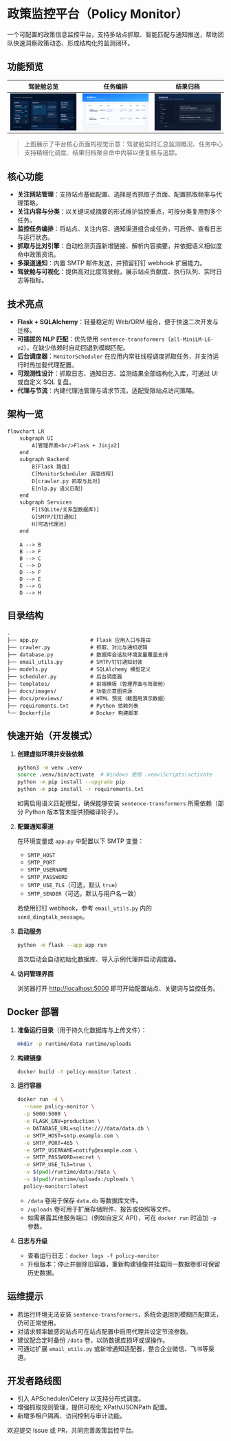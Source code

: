 # 政策监控平台（Policy Monitor）

一个可配置的政策信息监控平台，支持多站点抓取、智能匹配与通知推送，帮助团队快速洞察政策动态、形成结构化的监测闭环。

## 功能预览

| 驾驶舱总览 | 任务编排 | 结果归档 |
| --- | --- | --- |
| ![驾驶舱界面示意](docs/images/dashboard.svg) | ![任务中心示意](docs/images/tasks.svg) | ![结果归档示意](docs/images/results.svg) |

> 上图展示了平台核心页面的视觉示意：驾驶舱实时汇总监测概况、任务中心支持精细化调度、结果归档聚合命中内容以便复核与追踪。

## 核心功能

- **关注网站管理**：支持站点基础配置、选择是否抓取子页面、配置抓取频率与代理策略。
- **关注内容与分类**：以关键词或摘要的形式维护监控重点，可按分类复用到多个任务。
- **监控任务编排**：将站点、关注内容、通知渠道组合成任务，可启停、查看日志与运行状态。
- **抓取与比对引擎**：自动检测页面新增链接、解析内容摘要，并依据语义相似度命中政策资讯。
- **多渠道通知**：内置 SMTP 邮件发送，并预留钉钉 webhook 扩展能力。
- **驾驶舱与可视化**：提供高对比度驾驶舱，展示站点贡献度、执行队列、实时日志等指标。

## 技术亮点

- **Flask + SQLAlchemy**：轻量稳定的 Web/ORM 组合，便于快速二次开发与迁移。
- **可插拔的 NLP 匹配**：优先使用 `sentence-transformers`（`all-MiniLM-L6-v2`），在缺少依赖时自动回退到模糊匹配。
- **后台调度器**：`MonitorScheduler` 在应用内常驻线程调度抓取任务，并支持运行时热加载代理配置。
- **可观测性设计**：抓取日志、通知日志、监测结果全部结构化入库，可通过 UI 或自定义 SQL 复盘。
- **代理与节流**：内建代理池管理与请求节流，适配受限站点访问策略。

## 架构一览

```mermaid
flowchart LR
    subgraph UI
        A[管理界面<br/>Flask + Jinja2]
    end
    subgraph Backend
        B[Flask 路由]
        C[MonitorScheduler 调度线程]
        D[crawler.py 抓取与比对]
        E[nlp.py 语义匹配]
    end
    subgraph Services
        F[(SQLite/关系型数据库)]
        G[SMTP/钉钉通知]
        H[可选代理池]
    end

    A --> B
    B --> F
    B --> C
    C --> D
    D --> F
    D --> E
    D --> G
    D --> H
```

## 目录结构

```
.
├── app.py                 # Flask 应用入口与路由
├── crawler.py             # 抓取、对比与通知逻辑
├── database.py            # 数据库会话及环境变量覆盖支持
├── email_utils.py         # SMTP/钉钉通知封装
├── models.py              # SQLAlchemy 模型定义
├── scheduler.py           # 后台调度器
├── templates/             # 前端模板（管理界面与驾驶舱）
├── docs/images/           # 功能示意图资源
├── docs/previews/         # HTML 预览（截图用演示数据）
├── requirements.txt       # Python 依赖列表
└── Dockerfile             # Docker 构建脚本
```

## 快速开始（开发模式）

1. **创建虚拟环境并安装依赖**

   ```bash
   python3 -m venv .venv
   source .venv/bin/activate  # Windows 使用 .venv\Scripts\activate
   python -m pip install --upgrade pip
   python -m pip install -r requirements.txt
   ```

   如需启用语义匹配模型，确保能够安装 `sentence-transformers` 所需依赖（部分 Python 版本暂未提供预编译轮子）。

2. **配置通知渠道**

   在环境变量或 `app.py` 中配置以下 SMTP 变量：

   - `SMTP_HOST`
   - `SMTP_PORT`
   - `SMTP_USERNAME`
   - `SMTP_PASSWORD`
   - `SMTP_USE_TLS`（可选，默认 `true`）
   - `SMTP_SENDER`（可选，默认与用户名一致）

   若使用钉钉 webhook，参考 `email_utils.py` 内的 `send_dingtalk_message`。

3. **启动服务**

   ```bash
   python -m flask --app app run
   ```

   首次启动会自动初始化数据库、导入示例代理并启动调度器。

4. **访问管理界面**

   浏览器打开 [http://localhost:5000](http://localhost:5000) 即可开始配置站点、关键词与监控任务。

## Docker 部署

1. **准备运行目录**（用于持久化数据库与上传文件）：

   ```bash
   mkdir -p runtime/data runtime/uploads
   ```

2. **构建镜像**

   ```bash
   docker build -t policy-monitor:latest .
   ```

3. **运行容器**

   ```bash
   docker run -d \
     --name policy-monitor \
     -p 5000:5000 \
     -e FLASK_ENV=production \
     -e DATABASE_URL=sqlite:////data/data.db \
     -e SMTP_HOST=smtp.example.com \
     -e SMTP_PORT=465 \
     -e SMTP_USERNAME=notify@example.com \
     -e SMTP_PASSWORD=secret \
     -e SMTP_USE_TLS=true \
     -v $(pwd)/runtime/data:/data \
     -v $(pwd)/runtime/uploads:/uploads \
     policy-monitor:latest
   ```

   - `/data` 卷用于保存 `data.db` 等数据库文件。
   - `/uploads` 卷可用于扩展存储附件、报告或快照等文件。
   - 如需暴露其他服务端口（例如自定义 API），可在 `docker run` 时追加 `-p` 参数。

4. **日志与升级**

   - 查看运行日志：`docker logs -f policy-monitor`
   - 升级版本：停止并删除旧容器，重新构建镜像并挂载同一数据卷即可保留历史数据。

## 运维提示

- 若运行环境无法安装 `sentence-transformers`，系统会退回到模糊匹配算法，仍可正常使用。
- 对请求频率敏感的站点可在站点配置中启用代理并设定节流参数。
- 建议配合定时备份 `/data` 卷，以防数据库损坏或误操作。
- 可通过扩展 `email_utils.py` 或新增通知适配器，整合企业微信、飞书等渠道。

## 开发者路线图

- 引入 APScheduler/Celery 以支持分布式调度。
- 增强抓取规则管理，提供可视化 XPath/JSONPath 配置。
- 新增多租户隔离、访问控制与审计功能。

欢迎提交 Issue 或 PR，共同完善政策监控平台。
